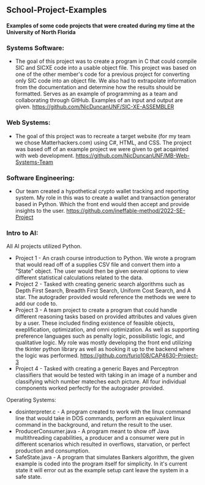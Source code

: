 ## School-Project-Examples
#### Examples of some code projects that were created during my time at the University of North Florida

### Systems Software:
- The goal of this project was to create a program in C that could compile SIC and SICXE code into a usable object file.
This project was based on one of the other member's code for a previous project for converting only SIC code into an object file.
We also had to extrapolate information from the documentation and determine how the results should be formatted.
Serves as an example of programming as a team and collaborating through GitHub.
Examples of an input and output are given.
https://github.com/NicDuncanUNF/SIC-XE-ASSEMBLER


### Web Systems:
- The goal of this project was to recreate a target website (for my team we chose Matterhackers.com) using C#, HTML, and CSS.
The project was based off of an example project we were given to get acqainted with web development.
https://github.com/NicDuncanUNF/MB-Web-Systems-Team


### Software Engineering:
- Our team created a hypothetical crypto wallet tracking and reporting system. My role in this was to create a wallet and transaction generator based in Python. Which the front end would then accept and provide insights to the user.
https://github.com/ineffable-method/2022-SE-Project


### Intro to AI:
All AI projects utilized Python.
- Project 1 - An crash course introduction to Python. We wrote a program that would read off of a supplies CSV file and convert them into a "State" object. The user would then be given several options to view different statistical calculations related to the data.
- Project 2 - Tasked with creating generic search algorithms such as Depth First Search, Breadth First Search, Uniform Cost Search, and A star. The autograder provided would reference the methods we were to add our code to.
- Project 3 - A team project to create a program that could handle different reasoning tasks based on provided attributes and values given by a user. These included finding existence of feasible objects, exeplification, optimization, and omni optimization. As well as supporting preference languages such as penalty logic, possibilistic logic, and qualitative logic. My role was mostly developing the front end utilizing the tkinter python library as well as hooking it up to the backend where the logic was performed.
https://github.com/furio108/CAP4630-Project-3
- Project 4 - Tasked with creating a generic Bayes and Perceptron classifiers that would be tested with taking in an image of a number and classifying which number mateches each picture. All four individual components worked perfectly for the autograder provided.

Operating Systems:
- dosinterpreter.c - A program created to work with the linux command line that would take in DOS commands, perform an equivalent linux command in the background, and return the result to the user.
- ProducerConsumer.java - A program meant to show off Java multithreading capabilities, a producer and a consumer were put in different scenarios which resulted in overflows, starvation, or perfect production and consumption.
- SafeState.java - A program that simulates Bankers algorithm, the given example is coded into the program itself for simplicity. In it's current state it will error out as the example setup cant leave the system in a safe state.
